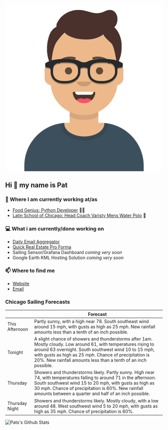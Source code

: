 [![Social banner for p-j-falconer](https://raw.githubusercontent.com/P-J-FALCONER/P-J-FALCONER/master/assets/avataaars.svg)](https://patfalconer.com/)
## Hi :wave: my name is Pat

### 💼 Where I am currently working at/as
- [Food Genius: Python Developer](https://getfoodgenius.com/) 🍔🐍
- [Latin School of Chicago: Head Coach Varisty Mens Water Polo](https://www.latinschool.org/) 🤽


### 💻 What i am currently/done working on
 - [Daily Email Aggregator](https://github.com/P-J-FALCONER/dott_daily_mail)
 - [Quick Real Estate Pro Forma](https://github.com/P-J-FALCONER/henry)
 - Sailing Sensor/Grafana Dashboard *coming very soon*
 - Google Earth KML Hosting Solution *coming very soon*

### 📫 Where to find me
 - [Website](https://patfalconer.com/)
 - [Email](mailto:patrick.j.falconer@gmail.com)


### Chicago Sailing Forecasts
|   | Forecast  |
|---|---|
| This Afternoon | Partly sunny, with a high near 78. South southeast wind around 15 mph, with gusts as high as 25 mph. New rainfall amounts less than a tenth of an inch possible. |
| Tonight | A slight chance of showers and thunderstorms after 1am. Mostly cloudy. Low around 61, with temperatures rising to around 63 overnight. South southwest wind 10 to 15 mph, with gusts as high as 25 mph. Chance of precipitation is 20%. New rainfall amounts less than a tenth of an inch possible. |
| Thursday | Showers and thunderstorms likely. Partly sunny. High near 74, with temperatures falling to around 71 in the afternoon. South southwest wind 15 to 20 mph, with gusts as high as 30 mph. Chance of precipitation is 60%. New rainfall amounts between a quarter and half of an inch possible. |
| Thursday Night | Showers and thunderstorms likely. Mostly cloudy, with a low around 48. West southwest wind 5 to 20 mph, with gusts as high as 35 mph. Chance of precipitation is 60%. |

![Pats's Github Stats](https://github-readme-stats.vercel.app/api?username=p-j-falconer&show_icons=true&theme=radical)
